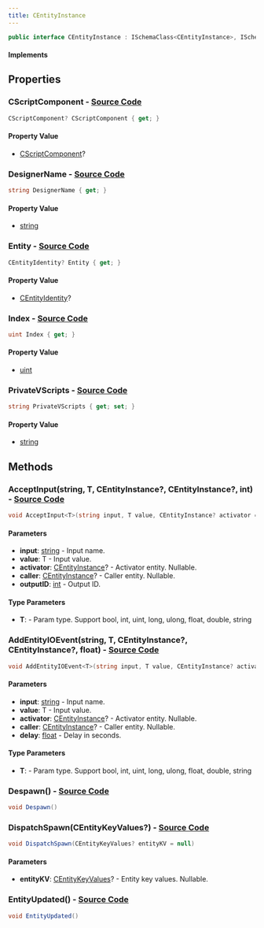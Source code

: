 ```yaml
---
title: CEntityInstance
---
```


```csharp
public interface CEntityInstance : ISchemaClass<CEntityInstance>, ISchemaField, ISchemaClass, INativeHandle
```

#### Implements

## Properties

### **CScriptComponent** - [Source Code](https://github.com/swiftly-solution/swiftlys2/blob/main/managed/src/SwiftlyS2.Generated/Schemas/Interfaces/CEntityInstance.cs#L20)

```csharp
CScriptComponent? CScriptComponent { get; }
```

#### Property Value

- [CScriptComponent](/docs/api/shared/schemadefinitions/cscriptcomponent)?

### **DesignerName** - [Source Code](https://github.com/swiftly-solution/swiftlys2/blob/main/managed/src/SwiftlyS2.Core/Modules/Schemas/Extensions/CEntityInstance.cs#L17)

```csharp
string DesignerName { get; }
```

#### Property Value

- [string](https://learn.microsoft.com/dotnet/api/system.string)

### **Entity** - [Source Code](https://github.com/swiftly-solution/swiftlys2/blob/main/managed/src/SwiftlyS2.Generated/Schemas/Interfaces/CEntityInstance.cs#L18)

```csharp
CEntityIdentity? Entity { get; }
```

#### Property Value

- [CEntityIdentity](/docs/api/shared/schemadefinitions/centityidentity)?

### **Index** - [Source Code](https://github.com/swiftly-solution/swiftlys2/blob/main/managed/src/SwiftlyS2.Core/Modules/Schemas/Extensions/CEntityInstance.cs#L12)

```csharp
uint Index { get; }
```

#### Property Value

- [uint](https://learn.microsoft.com/dotnet/api/system.uint32)

### **PrivateVScripts** - [Source Code](https://github.com/swiftly-solution/swiftlys2/blob/main/managed/src/SwiftlyS2.Generated/Schemas/Interfaces/CEntityInstance.cs#L16)

```csharp
string PrivateVScripts { get; set; }
```

#### Property Value

- [string](https://learn.microsoft.com/dotnet/api/system.string)

## Methods

### **AcceptInput<T>(string, T, CEntityInstance?, CEntityInstance?, int)** - [Source Code](https://github.com/swiftly-solution/swiftlys2/blob/main/managed/src/SwiftlyS2.Core/Modules/Schemas/Extensions/CEntityInstance.cs#L28)

```csharp
void AcceptInput<T>(string input, T value, CEntityInstance? activator = null, CEntityInstance? caller = null, int outputID = 0)
```

#### Parameters

- **input**: [string](https://learn.microsoft.com/dotnet/api/system.string) - Input name.
- **value**: T - Input value.
- **activator**: [CEntityInstance](/docs/api/shared/schemadefinitions/centityinstance)? - Activator entity. Nullable.
- **caller**: [CEntityInstance](/docs/api/shared/schemadefinitions/centityinstance)? - Caller entity. Nullable.
- **outputID**: [int](https://learn.microsoft.com/dotnet/api/system.int32) - Output ID.

#### Type Parameters

- **T**:  - Param type. Support bool, int, uint, long, ulong, float, double, string

### **AddEntityIOEvent<T>(string, T, CEntityInstance?, CEntityInstance?, float)** - [Source Code](https://github.com/swiftly-solution/swiftlys2/blob/main/managed/src/SwiftlyS2.Core/Modules/Schemas/Extensions/CEntityInstance.cs#L39)

```csharp
void AddEntityIOEvent<T>(string input, T value, CEntityInstance? activator = null, CEntityInstance? caller = null, float delay = 0)
```

#### Parameters

- **input**: [string](https://learn.microsoft.com/dotnet/api/system.string) - Input name.
- **value**: T - Input value.
- **activator**: [CEntityInstance](/docs/api/shared/schemadefinitions/centityinstance)? - Activator entity. Nullable.
- **caller**: [CEntityInstance](/docs/api/shared/schemadefinitions/centityinstance)? - Caller entity. Nullable.
- **delay**: [float](https://learn.microsoft.com/dotnet/api/system.single) - Delay in seconds.

#### Type Parameters

- **T**:  - Param type. Support bool, int, uint, long, ulong, float, double, string

### **Despawn()** - [Source Code](https://github.com/swiftly-solution/swiftlys2/blob/main/managed/src/SwiftlyS2.Core/Modules/Schemas/Extensions/CEntityInstance.cs#L49)

```csharp
void Despawn()
```

### **DispatchSpawn(CEntityKeyValues?)** - [Source Code](https://github.com/swiftly-solution/swiftlys2/blob/main/managed/src/SwiftlyS2.Core/Modules/Schemas/Extensions/CEntityInstance.cs#L45)

```csharp
void DispatchSpawn(CEntityKeyValues? entityKV = null)
```

#### Parameters

- **entityKV**: [CEntityKeyValues](/docs/api/shared/entitysystem/centitykeyvalues)? - Entity key values. Nullable.

### **EntityUpdated()** - [Source Code](https://github.com/swiftly-solution/swiftlys2/blob/main/managed/src/SwiftlyS2.Generated/Schemas/Interfaces/CEntityInstance.cs#L22)

```csharp
void EntityUpdated()
```

